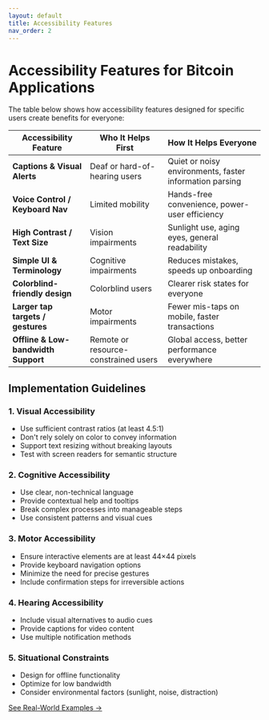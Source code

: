 ```yaml
---
layout: default
title: Accessibility Features
nav_order: 2
---
```


# Accessibility Features for Bitcoin Applications

The table below shows how accessibility features designed for specific users create benefits for everyone:

| Accessibility Feature | Who It Helps First | How It Helps Everyone |
|-----------------------|--------------------|-----------------------|
| **Captions & Visual Alerts** | Deaf or hard-of-hearing users | Quiet or noisy environments, faster information parsing |
| **Voice Control / Keyboard Nav** | Limited mobility | Hands-free convenience, power-user efficiency |
| **High Contrast / Text Size** | Vision impairments | Sunlight use, aging eyes, general readability |
| **Simple UI & Terminology** | Cognitive impairments | Reduces mistakes, speeds up onboarding |
| **Colorblind-friendly design** | Colorblind users | Clearer risk states for everyone |
| **Larger tap targets / gestures** | Motor impairments | Fewer mis-taps on mobile, faster transactions |
| **Offline & Low-bandwidth Support** | Remote or resource-constrained users | Global access, better performance everywhere |

## Implementation Guidelines

### 1. Visual Accessibility

- Use sufficient contrast ratios (at least 4.5:1)
- Don't rely solely on color to convey information
- Support text resizing without breaking layouts
- Test with screen readers for semantic structure

### 2. Cognitive Accessibility

- Use clear, non-technical language
- Provide contextual help and tooltips
- Break complex processes into manageable steps
- Use consistent patterns and visual cues

### 3. Motor Accessibility

- Ensure interactive elements are at least 44×44 pixels
- Provide keyboard navigation options
- Minimize the need for precise gestures
- Include confirmation steps for irreversible actions

### 4. Hearing Accessibility

- Include visual alternatives to audio cues
- Provide captions for video content
- Use multiple notification methods

### 5. Situational Constraints

- Design for offline functionality
- Optimize for low bandwidth
- Consider environmental factors (sunlight, noise, distraction)

[See Real-World Examples →](examples.html)
